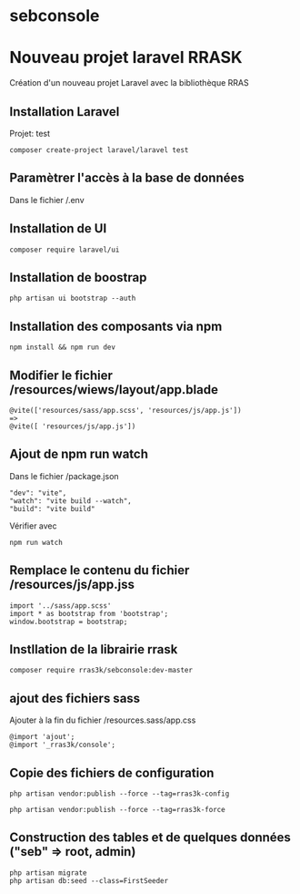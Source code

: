 # sebconsole

# Nouveau projet laravel RRASK

Création d'un nouveau projet Laravel avec la bibliothèque RRAS

##  Installation Laravel

Projet: test

```shell
composer create-project laravel/laravel test
```

##  Paramètrer l'accès à la base de données
Dans le fichier /.env

##  Installation de UI
```shell
composer require laravel/ui
```

##  Installation de boostrap
```shell
php artisan ui bootstrap --auth
```

##  Installation des composants via npm
```shell
npm install && npm run dev
```
## Modifier le fichier /resources/wiews/layout/app.blade
```shell
@vite(['resources/sass/app.scss', 'resources/js/app.js']) 
=>
@vite([ 'resources/js/app.js'])
```

##  Ajout de npm run watch
Dans le fichier /package.json
```shell
"dev": "vite",
"watch": "vite build --watch",
"build": "vite build"
```

Vérifier avec 
```shell
npm run watch
```

## Remplace le contenu du fichier /resources/js/app.jss
```shell
import '../sass/app.scss'
import * as bootstrap from 'bootstrap';
window.bootstrap = bootstrap;
```


## Instllation de la librairie rrask
```shell
composer require rras3k/sebconsole:dev-master   
```

## ajout des fichiers sass
Ajouter à la fin du fichier /resources.sass/app.css
```shell
@import 'ajout';
@import '_rras3k/console';
```

## Copie des fichiers de configuration
```shell
php artisan vendor:publish --force --tag=rras3k-config
```
```shell
php artisan vendor:publish --force --tag=rras3k-force
```

## Construction des tables et de quelques données ("seb" => root, admin)
```shell
php artisan migrate
php artisan db:seed --class=FirstSeeder
```

